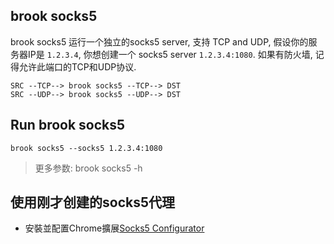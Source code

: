 ## brook socks5

brook socks5 运行一个独立的socks5 server, 支持 TCP and UDP, 假设你的服务器IP是 `1.2.3.4`, 你想创建一个 socks5 server `1.2.3.4:1080`. 如果有防火墙, 记得允许此端口的TCP和UDP协议.

```
SRC --TCP--> brook socks5 --TCP--> DST
SRC --UDP--> brook socks5 --UDP--> DST
```

## Run brook socks5

```
brook socks5 --socks5 1.2.3.4:1080
```

> 更多参数: brook socks5 -h

## 使用刚才创建的socks5代理

* 安裝並配置Chrome擴展[Socks5 Configurator](https://chrome.google.com/webstore/detail/hnpgnjkeaobghpjjhaiemlahikgmnghb)
